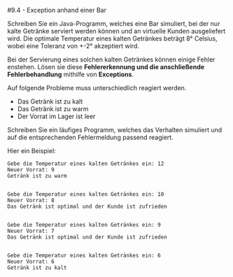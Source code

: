 #9.4 - Exception anhand einer Bar

Schreiben Sie ein Java-Programm, welches eine Bar simuliert, bei der nur kalte Getränke serviert werden können und an virtuelle Kunden ausgeliefert wird. Die optimale Temperatur eines kalten Getränkes beträgt 8° Celsius, wobei eine Toleranz von +-2° akzeptiert wird.

Bei der Servierung eines solchen kalten Getränkes können einige Fehler enstehen. Lösen sie diese **Fehlererkennung und die anschließende Fehlerbehandlung** mithilfe von **Exceptions**.

Auf folgende Probleme muss unterschiedlich reagiert werden.

- Das Getränk ist zu kalt
- Das Getränk ist zu warm
- Der Vorrat im Lager ist leer

Schreiben Sie ein läufiges Programm, welches das Verhalten simuliert und auf die entsprechenden Fehlermeldung passend reagiert.

Hier ein Beispiel:

	Gebe die Temperatur eines kalten Getränkes ein: 12
	Neuer Vorrat: 9
	Getränk ist zu warm


	Gebe die Temperatur eines kalten Getränkes ein: 10
	Neuer Vorrat: 8
	Das Getränk ist optimal und der Kunde ist zufrieden


	Gebe die Temperatur eines kalten Getränkes ein: 9
	Neuer Vorrat: 7
	Das Getränk ist optimal und der Kunde ist zufrieden


	Gebe die Temperatur eines kalten Getränkes ein: 6
	Neuer Vorrat: 6
	Getränk ist zu kalt